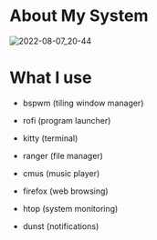 
# About My System <a name="About"></a>

![2022-08-07_20-44](https://user-images.githubusercontent.com/95656575/183306457-abd789b9-72e2-4fdd-a7b9-80f35090a3a4.png)

# What I use

- bspwm (tiling window manager)
  
- rofi (program launcher)
  
- kitty (terminal)
  
- ranger (file manager)
  
- cmus (music player)
  
- firefox (web browsing)
  
- htop (system monitoring)
  
- dunst (notifications)
